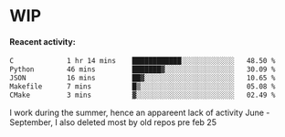 # WIP

#### Reacent activity:
<!--START_SECTION:waka-->

```txt
C             1 hr 14 mins    ████████████░░░░░░░░░░░░░   48.50 %
Python        46 mins         ███████▓░░░░░░░░░░░░░░░░░   30.09 %
JSON          16 mins         ██▓░░░░░░░░░░░░░░░░░░░░░░   10.65 %
Makefile      7 mins          █▒░░░░░░░░░░░░░░░░░░░░░░░   05.08 %
CMake         3 mins          ▓░░░░░░░░░░░░░░░░░░░░░░░░   02.49 %
```

<!--END_SECTION:waka-->

I work during the summer, hence an appareent lack of activity June - September, I also deleted most by old repos pre feb 25
